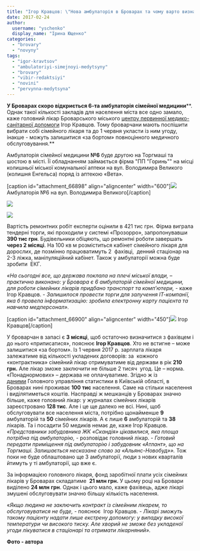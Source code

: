 ```yaml
---
title: "Ігор Кравцов: \"Нова амбулаторія в Броварах та чому варто визначитися із сімейним лікарем до 1 червня\""
date: 2017-02-24
author: 
  username: "yschenko"
  display_name: "Ірина Ющенко"
categories: 
  - "brovary"
  - "novyny"
tags: 
  - "igor-kravtsov"
  - "ambulatoriyi-simejnoyi-medytsyny"
  - "brovary"
  - "vibir-redaktsiyi"
  - "novini"
  - "pervynna-medytsyna"
---
```


**У Броварах скоро відкриється 6-та амбулаторія сімейної медицини****. Однак такої кількості закладів для населення міста все одно замало, каже головний лікар Броварського міського [центру первинної медико-санітарної допомоги](https://mpz.brovary.org/pervinna-lanka-meditsini-v-brovarah-hto-finansuye-ta-chi-mayut-platiti-patsiyenti/) Ігор Кравцов. Тому броварчани мають поспішити вибрати собі сімейного лікаря та до 1 червня укласти із ним угоду, інакше - можуть залишитися «за бортом» повноцінного медичного обслуговування.**

Амбулаторія сімейної медицини **№6** буде другою на Торгмаші та шостою в місті. Її обладнанням займається фірма "ПП "Горинь"" на місці колишньої міської комунальної аптеки на вул. Володимира Великого (колишня Енгельса) поряд із аптекою «Вета».

\[caption id="attachment\_66898" align="aligncenter" width="600"\][![](https://mpz.brovary.org/wp-content/uploads/2017/02/5-2.jpg)](https://mpz.brovary.org/wp-content/uploads/2017/02/5-2.jpg) Амбулаторія №6 на вул. Володимира Великого\[/caption\]

[![](https://mpz.brovary.org/wp-content/uploads/2017/02/4-3.jpg)](https://mpz.brovary.org/wp-content/uploads/2017/02/4-3.jpg)

[![](https://mpz.brovary.org/wp-content/uploads/2017/02/2-4.jpg)](https://mpz.brovary.org/wp-content/uploads/2017/02/2-4.jpg)

Вартість ремонтних робіт експерти оцінили в 421 тис грн. Фірма виграла тендерні торги, які проходили у системі «Прозорро», запропонувавши **390 тис грн**. Будівельники обіцяють, що ремонтні роботи завершать **через 2 місяці**. На 100 кв м розміститься кабінет сімейного лікаря для дорослих, де позмінно працюватимуть 2  фахівці,  денний стаціонар на 2-3 ліжка, маніпуляційний кабінет. Також у амбулаторії можна буде зробити  ЕКГ.

_«На сьогодні все, що держава поклала на плечі міської влади, – практично виконано: у Бровара є 6 амбулаторій сімейної медицини, для роботи сімейних лікарів придбано транспорт та комп’ютери, -_ каже Ігор Кравцов. - _Залишилося провести торги для залучення ІТ-компанії, яка б провела інформатизацію: зробила електронну карту пацієнта та навчила медперсонал»._

\[caption id="attachment\_66900" align="aligncenter" width="450"\][![](https://mpz.brovary.org/wp-content/uploads/2017/02/7-3.jpg)](https://mpz.brovary.org/wp-content/uploads/2017/02/7-3.jpg) Ігор Кравцов\[/caption\]

У броварчан в запасі є **3 місяці**, щоб остаточно визначитися з фахівцем і до нього «приписатися», пояснює **Ігор Кравцов**. Хто не встигне – може залишитися «за бортом». Із 1 червня 2017 р. зарплата лікаря залежатиме від кількості укладених договорів: за  кожного «контрактника» сімейний лікар отримуватиме від держави в рік **210 грн.** Але лікар зможе заключити не більше 2 тисяч  угод. Це – норма. «Понаднормових» – держава не оплачуватиме. Згідно ж із [даними](http://kyivobl.ukrstat.gov.ua/content/p.php3?lang=1&c=114) Головного управління статистики в Київській області, в Броварах нині проживає **100** **тис** населення. Саме на стільки населення і виділятиметься коштів. Насправді ж мешканців у Броварах значно більше, каже головний лікар: у журналах сімейних лікарів зареєстровано **128 тис**. Але і це ще далеко не всі. Нині, щоб обслуговувати все населення міста, потрібно щонайменше **9** амбулаторій та **50** сімейних лікарів. А є лише **6** амбулаторій та **38** лікарів. Та і посадити 50 медиків немає де, каже Ігор Кравцов. _«Представники забудовника ЖК «Скандія» цікавилися, яка площа потрібна під амбулаторію,_ - розповідає головний лікар. - _Готовий передати приміщення під амбулаторію і забудовник «Атлант», що на Торгмаші. Залишається несказане слово за «Альянс-Новобуд»»._ Тож поки не буде облаштовано ще 3 амбулаторії, люди з нових кварталів йтимуть у ті амбулаторії, що вже є.

За інформацією головного лікаря, фонд заробітної плати усіх сімейних лікарів у Броварах складатиме  **21 млн грн.** У цьому році на Бровари виділено **24 млн** **грн**. Однак і цього мало, каже фахівець, адже лікарі змушені обслуговувати значно більшу кількість населення.

«_Якщо людина не заключить контракт із сімейним лікарем, то обслуговуватися не буде,_ - пояснює  Ігор Кравцов. - _Лікарі зможуть такому пацієнту надати лише екстрену допомогу: у випадку високої температури чи високого тиску. Але хворий не зможе без укладеної угоди лікуватися в стаціонарі та отримати лікарняний»._

**Фото - автора**
